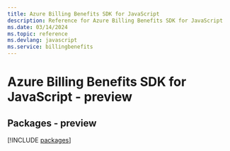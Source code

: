 ```yaml
---
title: Azure Billing Benefits SDK for JavaScript
description: Reference for Azure Billing Benefits SDK for JavaScript
ms.date: 03/14/2024
ms.topic: reference
ms.devlang: javascript
ms.service: billingbenefits
---
```

# Azure Billing Benefits SDK for JavaScript - preview
## Packages - preview
[!INCLUDE [packages](billing-benefits-index.md)]